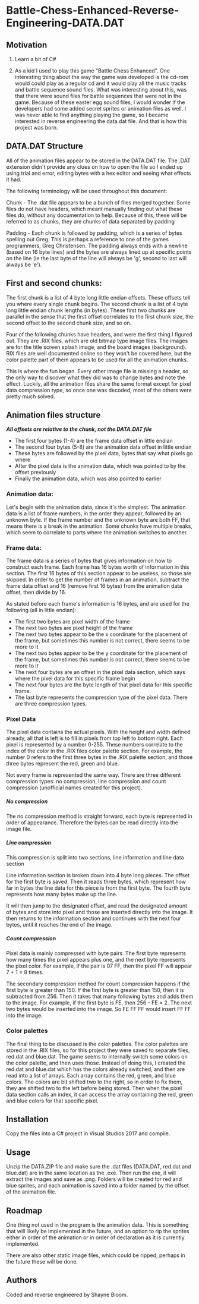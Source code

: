 # Battle-Chess-Enhanced-Reverse-Engineering-DATA.DAT

## Motivation

1) Learn a bit of C#

2) As a kid I used to play this game "Battle Chess Enhanced".  One interesting thing about the way the game was developed is the cd-rom would could play as a regular cd and it would play all the music tracks and battle sequence sound files.  What was interesting about this, was that there were sound files for battle sequences that were not in the game.  Because of these easter egg sound files, I would wonder if the developers had some added secret sprites or animation files as well.  I was never able to find anything playing the game, so I became interested in reverse engineering the data.dat file.  And that is how this project was born.

## DATA.DAT Structure

All of the animation files appear to be stored in the DATA.DAT file.  The .DAT extension didn't provide any clues on how to open the file so I ended up using trial and error, editing bytes with a hex editor and seeing what effects it had.

The following terminology will be used throughout this document:

Chunk - The .dat file appears to be a bunch of files merged together.  Some files do not have headers, which meant manually finding out what these files do, without any documentation to help.  Because of this, these will be referred to as chunks, they are chunks of data separated by padding

Padding - Each chunk is followed by padding, which is a series of bytes spelling out Greg.  This is perhaps a reference to one of the games programmers, Greg Christensen.  The padding always ends with a newline (based on 16 byte lines) and the bytes are always lined up at specific points on the line (ie the last byte of the line will always be 'g', second to last will always be 'e').

## First and second chunks:

The first chunk is a list of 4 byte long little endian offsets.  These offsets tell you where every single chunk begins.  The second chunk is a list of 4 byte long little endian chunk lengths (in bytes).  These first two chunks are parallel in the sense that the first offset correlates to the first chunk size, the second offset to the second chunk size, and so on.

Four of the following chunks have headers, and were the first thing I figured out.  They are .RIX files, which are old bitmap type image files.  The images are for the title screen splash image, and the board images (background).  RIX files are well documented online so they won't be covered here, but the color palette part of them appears to be used for all the animation chunks.

This is where the fun began.  Every other image file is missing a header, so the only way to discover what they did was to change bytes and note the effect.  Luckily, all the animation files share the same format except for pixel data compression type, so once one was decoded, most of the others were pretty much solved.

## Animation files structure

***All offsets are relative to the chunk, not the DATA.DAT file***

- The first four bytes (1-4) are the frame data offset in little endian
- The second four bytes (5-8) are the animation data offset in little endian
- These bytes are followed by the pixel data, bytes that say what pixels go where
- After the pixel data is the animation data, which was pointed to by the offset previously
- Finally the animation data, which was also pointed to earlier


### Animation data:
Let's begin with the animation data, since it's the simplest.  The animation data is a list of frame numbers, in the order they appear, followed by an unknown byte.  If the frame number and the unknown byte are both FF, that means there is a break in the animation.  Some chunks have multiple breaks, which seem to correlate to parts where the animation switches to another.

### Frame data:
The frame data is a series of bytes that gives information on how to construct each frame.  Each frame has 16 bytes worth of information in this section.  The first 16 bytes of this section appear to be useless, so those are skipped.  In order to get the number of frames in an animation, subtract the frame data offset and 16 (remove first 16 bytes) from the animation data offset, then divide by 16.

As stated before each frame's information is 16 bytes, and are used for the following (all in little endian):

- The first two bytes are pixel width of the frame
- The next two bytes are pixel height of the frame
- The next two bytes appear to be the x coordinate for the placement of the frame, but sometimes this number is not correct, there seems to be more to it
- The next two bytes appear to be the y coordinate for the placement of the frame, but sometimes this number is not correct, there seems to be more to it
- The next four bytes are an offset in the pixel data section, which says where the pixel data for this specific frame begin
- The next four bytes are the byte length of that pixel data for this specific frame.
- The last byte represents the compression type of the pixel data.  There are three compression types.

### Pixel Data
The pixel data contains the actual pixels.  With the height and width defined already, all that is left is to fill in pixels from top left to bottom right.  Each pixel is represented by a number 0-255.  These numbers correlate to the index of the color in the .RIX files color palette section.  For example, the number 0 refers to the first three bytes in the .RIX palette section, and those three bytes represent the red, green and blue.

Not every frame is represented the same way.  There are three different compression types: no compression, line compression and count compression (unofficial names created for this project).

##### No compression
The no compression method is straight forward, each byte is represented in order of appearance.  Therefore the bytes can be read directly into the image file.

##### Line compression
This compression is split into two sections, line information and line data section

Line information section is broken down into 4 byte long pieces.  The offset for the first byte is saved.  Then it reads three bytes, which represent how far in bytes the line data for this piece is from the first byte.  The fourth byte represents how many bytes make up the line.

It will then jump to the designated offset, and read the designated amount of bytes and store into pixel and those are inserted directly into the image.  It then returns to the information section and continues with the next four bytes, until it reaches the end of the image.

##### Count compression
Pixel data is mainly compressed with byte pairs.  The first byte represents how many times the pixel appears plus one, and the next byte represents the pixel color.  For example, if the pair is 07 FF, then the pixel FF will appear 7 + 1 = 8 times.

The secondary compression method for count compression happens if the first byte is greater than 150.  If the first byte is greater than 150, then it is subtracted from 256.  Then it takes that many following bytes and adds them to the image.  For example, if the first byte is FE, then 256 - FE = 2.  The next two bytes would be inserted into the image.  So FE FF FF would insert FF FF into the image.

### Color palettes
The final thing to be discussed is the color palettes.  The color palettes are stored in the .RIX files, so for this project they were saved to separate files, red.dat and blue.dat.  The game seems to internally switch some colors on the color palette, and then uses those.  Instead of doing this, I created the red.dat and blue.dat which has the colors already switched, and then are read into a list of arrays.  Each array contains the red, green, and blue colors.  The colors are bit shifted two to the right, so in order to fix them, they are shifted two to the left before being stored.  Then when the pixel data section calls an index, it can access the array containing the red, green and blue colors for that specific pixel.

## Installation
Copy the files into a C# project in Visual Studios 2017 and compile.

## Usage
Unzip the DATA.ZIP file and make sure the .dat files (DATA.DAT, red.dat and blue.dat) are in the same location as the .exe.  Then run the exe, it will extract the images and save as .png.  Folders will be created for red and blue sprites, and each animation is saved into a folder named by the offset of the animation file.

## Roadmap
One thing not used in the program is the animation data.  This is something that will likely be implemented in the future, and an option to rip the sprites either in order of the animation or in order of declaration as it is currently implemented.

There are also other static image files, which could be ripped, perhaps in the future these will be done.

## Authors
Coded and reverse engineered by Shayne Bloom.
